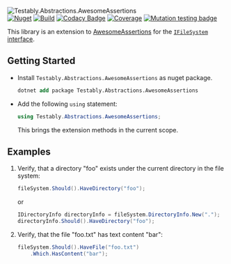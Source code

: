 ![Testably.Abstractions.AwesomeAssertions](https://raw.githubusercontent.com/Testably/Testably.Abstractions.AwesomeAssertions/main/Docs/Images/social-preview.png)  
[![Nuget](https://img.shields.io/nuget/v/Testably.Abstractions.AwesomeAssertions)](https://www.nuget.org/packages/Testably.Abstractions.AwesomeAssertions)
[![Build](https://github.com/Testably/Testably.Abstractions.AwesomeAssertions/actions/workflows/build.yml/badge.svg)](https://github.com/Testably/Testably.Abstractions.AwesomeAssertions/actions/workflows/build.yml)
[![Codacy Badge](https://app.codacy.com/project/badge/Grade/5b9b2f79950447a69d69037b43acd590)](https://app.codacy.com/gh/Testably/Testably.Abstractions.AwesomeAssertions/dashboard?utm_source=gh&utm_medium=referral&utm_content=&utm_campaign=Badge_grade)
[![Coverage](https://sonarcloud.io/api/project_badges/measure?project=Testably_Testably.Abstractions.AwesomeAssertions&branch=main&metric=coverage)](https://sonarcloud.io/summary/overall?id=Testably_Testably.Abstractions.AwesomeAssertions&branch=main)
[![Mutation testing badge](https://img.shields.io/endpoint?style=flat&url=https%3A%2F%2Fbadge-api.stryker-mutator.io%2Fgithub.com%2FTestably%2FTestably.Abstractions.AwesomeAssertions%2Fmain)](https://dashboard.stryker-mutator.io/reports/github.com/Testably/Testably.Abstractions.AwesomeAssertions/main)

This library is an extension to [AwesomeAssertions](https://github.com/AwesomeAssertions/AwesomeAssertions) for the [`IFileSystem` interface](https://github.com/TestableIO/System.IO.Abstractions).

## Getting Started

- Install `Testably.Abstractions.AwesomeAssertions` as nuget package.
  ```ps
  dotnet add package Testably.Abstractions.AwesomeAssertions
  ```

- Add the following `using` statement:
  ```csharp
  using Testably.Abstractions.AwesomeAssertions;
  ```
  This brings the extension methods in the current scope.

## Examples

1. Verify, that a directory "foo" exists under the current directory in the file system:
   ```csharp
   fileSystem.Should().HaveDirectory("foo");
   ```
   or
   ```csharp
   IDirectoryInfo directoryInfo = fileSystem.DirectoryInfo.New(".");
   directoryInfo.Should().HaveDirectory("foo");
   ```

3. Verify, that the file "foo.txt" has text content "bar":
   ```csharp
   fileSystem.Should().HaveFile("foo.txt")
       .Which.HasContent("bar");
   ```

